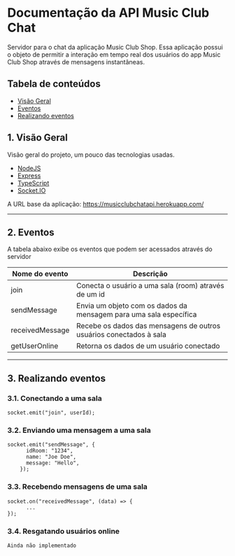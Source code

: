 # Documentação da API Music Club Chat

Servidor para o chat da aplicação Music Club Shop. Essa aplicação possui o objeto de permitir a interação em tempo real dos usuários do app Music Club Shop através de mensagens instantâneas.

## Tabela de conteúdos

- [Visão Geral](#1-visão-geral)
- [Eventos](#2-eventos)
- [Realizando eventos](#3-realizando-eventos)

## 1. **Visão Geral**

Visão geral do projeto, um pouco das tecnologias usadas.

- [NodeJS](https://nodejs.org/en/)
- [Express](https://expressjs.com/pt-br/)
- [TypeScript](https://www.typescriptlang.org/)
- [Socket.IO](https://socket.io/)

A URL base da aplicação:
https://musicclubchatapi.herokuapp.com/

---

## 2. **Eventos**

A tabela abaixo exibe os eventos que podem ser acessados através do servidor

| Nome do evento  | Descrição                                                          |
| --------------- | ------------------------------------------------------------------ |
| join            | Conecta o usuário a uma sala (room) através de um id               |
| sendMessage     | Envia um objeto com os dados da mensagem para uma sala específica  |
| receivedMessage | Recebe os dados das mensagens de outros usuários conectados à sala |
| getUserOnline   | Retorna os dados de um usuário conectado                           |

---

## 3. **Realizando eventos**

### 3.1. **Conectando a uma sala**

```
socket.emit("join", userId);
```

### 3.2. **Enviando uma mensagem a uma sala**

```
socket.emit("sendMessage", {
      idRoom: "1234",
      name: "Joe Doe",
      message: "Hello",
    });
```

### 3.3. **Recebendo mensagens de uma sala**

```
socket.on("receivedMessage", (data) => {
      ...
});
```

### 3.4. **Resgatando usuários online**

```
Ainda não implementado
```
